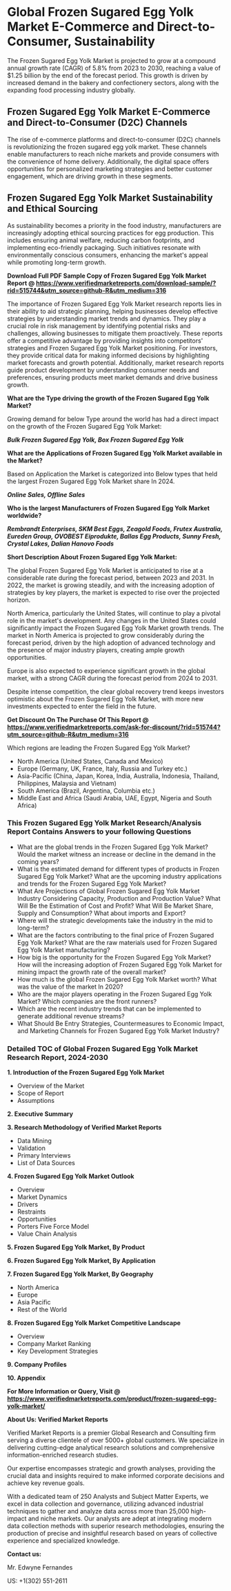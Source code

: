 <h1>Global Frozen Sugared Egg Yolk Market E-Commerce and Direct-to-Consumer, Sustainability</h1><p class=""><p>The Frozen Sugared Egg Yolk Market is projected to grow at a compound annual growth rate (CAGR) of 5.8% from 2023 to 2030, reaching a value of $1.25 billion by the end of the forecast period. This growth is driven by increased demand in the bakery and confectionery sectors, along with the expanding food processing industry globally.</p><h2>Frozen Sugared Egg Yolk Market E-Commerce and Direct-to-Consumer (D2C) Channels</h2><p>The rise of e-commerce platforms and direct-to-consumer (D2C) channels is revolutionizing the frozen sugared egg yolk market. These channels enable manufacturers to reach niche markets and provide consumers with the convenience of home delivery. Additionally, the digital space offers opportunities for personalized marketing strategies and better customer engagement, which are driving growth in these segments.</p><h2>Frozen Sugared Egg Yolk Market Sustainability and Ethical Sourcing</h2><p>As sustainability becomes a priority in the food industry, manufacturers are increasingly adopting ethical sourcing practices for egg production. This includes ensuring animal welfare, reducing carbon footprints, and implementing eco-friendly packaging. Such initiatives resonate with environmentally conscious consumers, enhancing the market's appeal while promoting long-term growth.</p></p><p class=""><strong>Download Full PDF Sample Copy of Frozen Sugared Egg Yolk Market Report @ <a href="https://www.verifiedmarketreports.com/download-sample/?rid=515744&utm_source=github-R&utm_medium=316" target="_blank">https://www.verifiedmarketreports.com/download-sample/?rid=515744&utm_source=github-R&utm_medium=316</a></strong></p><p>The importance of&nbsp;Frozen Sugared Egg Yolk Market research reports lies in their ability to aid strategic planning, helping businesses develop effective strategies by understanding market trends and dynamics. They play a crucial role in risk management by identifying potential risks and challenges, allowing businesses to mitigate them proactively. These reports offer a competitive advantage by providing insights into competitors' strategies and Frozen Sugared Egg Yolk Market positioning. For investors, they provide critical data for making informed decisions by highlighting market forecasts and growth potential. Additionally, market research reports guide product development by understanding consumer needs and preferences, ensuring products meet market demands and drive business growth.</p><p><strong>What are the&nbsp;Type driving the growth of the Frozen Sugared Egg Yolk Market?</strong></p><p id="" class="">Growing demand for below Type around the world has had a direct impact on the growth of the Frozen Sugared Egg Yolk Market:</p><p class=""><em><strong>Bulk Frozen Sugared Egg Yolk, Box Frozen Sugared Egg Yolk</strong></em></p><p class=""><strong>What are the&nbsp;Applications&nbsp;of Frozen Sugared Egg Yolk Market available in the Market?</strong></p><p id="" class="">Based on Application the Market is categorized into Below types that held the largest Frozen Sugared Egg Yolk Market share In 2024.</p><p class=""><em><strong>Online Sales, Offline Sales</strong></em></p><p class=""><strong>Who is the largest Manufacturers of Frozen Sugared Egg Yolk Market worldwide?</strong></p><p><em><strong>Rembrandt Enterprises, SKM Best Eggs, Zeagold Foods, Frutex Australia, Eureden Group, OVOBEST Eiprodukte, Ballas Egg Products, Sunny Fresh, Crystal Lakes, Dalian Hanovo Foods</strong></em></p><p id="" class=""><strong>Short Description About Frozen Sugared Egg Yolk Market:</strong></p><p>The global Frozen Sugared Egg Yolk Market is anticipated to rise at a considerable rate during the forecast period, between 2023 and 2031. In 2022, the market is growing steadily, and with the increasing adoption of strategies by key players, the market is expected to rise over the projected horizon.</p><p>North America, particularly the United States, will continue to play a pivotal role in the market's development. Any changes in the United States could significantly impact the Frozen Sugared Egg Yolk Market growth trends. The market in North America is projected to grow considerably during the forecast period, driven by the high adoption of advanced technology and the presence of major industry players, creating ample growth opportunities.</p><p>Europe is also expected to experience significant growth in the global market, with a strong CAGR during the forecast period from 2024 to 2031.</p><p>Despite intense competition, the clear global recovery trend keeps investors optimistic about the Frozen Sugared Egg Yolk Market, with more new investments expected to enter the field in the future.</p><p id="" class=""><strong>Get Discount On The Purchase Of This Report @ <a href="https://www.verifiedmarketreports.com/ask-for-discount/?rid=515744?utm_source=github-R&utm_medium=316" target="_blank">https://www.verifiedmarketreports.com/ask-for-discount/?rid=515744?utm_source=github-R&utm_medium=316</a></strong></p><p class="">Which regions are leading the Frozen Sugared Egg Yolk Market?</p><ul><li>North America (United States, Canada and Mexico)</li><li>Europe (Germany, UK, France, Italy, Russia and Turkey etc.)</li><li>Asia-Pacific (China, Japan, Korea, India, Australia, Indonesia, Thailand, Philippines, Malaysia and Vietnam)</li><li>South America (Brazil, Argentina, Columbia etc.)</li><li>Middle East and Africa (Saudi Arabia, UAE, Egypt, Nigeria and South Africa)</li></ul><h3 id="" class="">This Frozen Sugared Egg Yolk Market Research/Analysis Report Contains Answers to your following Questions</h3><ul><li>What are the global trends in the Frozen Sugared Egg Yolk Market? Would the market witness an increase or decline in the demand in the coming years?</li><li>What is the estimated demand for different types of products in Frozen Sugared Egg Yolk Market? What are the upcoming industry applications and trends for the Frozen Sugared Egg Yolk Market?</li><li>What Are Projections of Global Frozen Sugared Egg Yolk Market Industry Considering Capacity, Production and Production Value? What Will Be the Estimation of Cost and Profit? What Will Be Market Share, Supply and Consumption? What about imports and Export?</li><li>Where will the strategic developments take the industry in the mid to long-term?</li><li>What are the factors contributing to the final price of Frozen Sugared Egg Yolk Market? What are the raw materials used for Frozen Sugared Egg Yolk Market manufacturing?</li><li>How big is the opportunity for the Frozen Sugared Egg Yolk Market? How will the increasing adoption of Frozen Sugared Egg Yolk Market for mining impact the growth rate of the overall market?</li><li>How much is the global Frozen Sugared Egg Yolk Market worth? What was the value of the market In 2020?</li><li>Who are the major players operating in the Frozen Sugared Egg Yolk Market? Which companies are the front runners?</li><li>Which are the recent industry trends that can be implemented to generate additional revenue streams?</li><li>What Should Be Entry Strategies, Countermeasures to Economic Impact, and Marketing Channels for Frozen Sugared Egg Yolk Market Industry?</li></ul><h3 id="" class="">Detailed TOC of Global Frozen Sugared Egg Yolk Market Research Report, 2024-2030</h3><p id="" class=""><strong>1. Introduction of the Frozen Sugared Egg Yolk Market</strong></p><ul><li>Overview of the Market</li><li>Scope of Report</li><li>Assumptions</li></ul><p id="" class=""><strong>2. Executive Summary</strong></p><p id="" class=""><strong>3. Research Methodology of Verified Market Reports</strong></p><ul><li>Data Mining</li><li>Validation</li><li>Primary Interviews</li><li>List of Data Sources</li></ul><p id="" class=""><strong>4. Frozen Sugared Egg Yolk Market Outlook</strong></p><ul><li>Overview</li><li>Market Dynamics</li><li>Drivers</li><li>Restraints</li><li>Opportunities</li><li>Porters Five Force Model</li><li>Value Chain Analysis</li></ul><p id="" class=""><strong>5. Frozen Sugared Egg Yolk Market, By Product</strong></p><p id="" class=""><strong>6. Frozen Sugared Egg Yolk Market, By Application</strong></p><p id="" class=""><strong>7. Frozen Sugared Egg Yolk Market, By Geography</strong></p><ul><li>North America</li><li>Europe</li><li>Asia Pacific</li><li>Rest of the World</li></ul><p id="" class=""><strong>8. Frozen Sugared Egg Yolk Market Competitive Landscape</strong></p><ul><li>Overview</li><li>Company Market Ranking</li><li>Key Development Strategies</li></ul><p id="" class=""><strong>9. Company Profiles</strong></p><p id="" class=""><strong>10. Appendix</strong></p><p id="" class=""><strong>For More Information or Query, Visit @ <a href="https://www.verifiedmarketreports.com/product/frozen-sugared-egg-yolk-market/" target="_blank">https://www.verifiedmarketreports.com/product/frozen-sugared-egg-yolk-market/</a></strong></p><p id="" class=""><strong>About Us: Verified Market Reports</strong></p><p id="" class="">Verified Market Reports is a premier Global Research and Consulting firm serving a diverse clientele of over 5000+ global customers. We specialize in delivering cutting-edge analytical research solutions and comprehensive information-enriched research studies.</p><p id="" class="">Our expertise encompasses strategic and growth analyses, providing the crucial data and insights required to make informed corporate decisions and achieve key revenue goals.</p><p id="" class="">With a dedicated team of 250 Analysts and Subject Matter Experts, we excel in data collection and governance, utilizing advanced industrial techniques to gather and analyze data across more than 25,000 high-impact and niche markets. Our analysts are adept at integrating modern data collection methods with superior research methodologies, ensuring the production of precise and insightful research based on years of collective experience and specialized knowledge.</p><p id="" class=""><strong>Contact us:</strong></p><p id="" class="">Mr. Edwyne Fernandes</p><p id="" class="">US: +1(302) 551-2611</p>